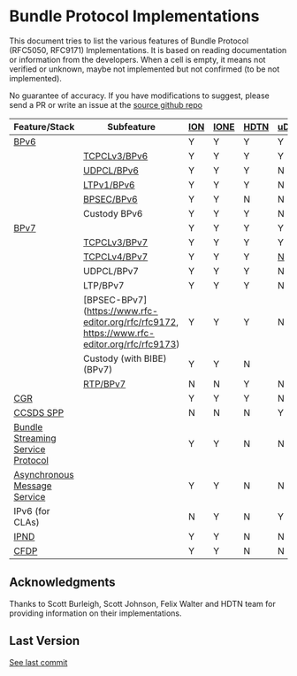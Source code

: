 # Bundle Protocol Implementations

This document tries to list the various features of Bundle Protocol (RFC5050, RFC9171) Implementations. It is based on reading documentation or information from the developers. When a cell is empty, it means not verified or unknown, maybe not implemented but not confirmed (to be not implemented).

No guarantee of accuracy. If you have modifications to suggest, please send a PR or write an issue at the [source github repo](https://github.com/ipnsig-pwg/ipnsig-pwg.github.io)

| Feature/Stack | Subfeature | [ION](https://sourceforge.net/projects/ion-dtn/) | [IONE](https://sourceforge.net/projects/ione/) | [HDTN](https://github.com/nasa/HDTN/wiki/HDTN-Implementation-Features) | [uD3TN](https://gitlab.com/d3tn/ud3tn) | [DTNME](https://github.com/nasa/DTNME) | [BPLib/CFS](https://github.com/nasa/bplib) |
| --- | --- | --- | --- | --- | --- | --- | --- |
| [BPv6](https://www.rfc-editor.org/rfc/rfc5050) | | Y | Y | Y | Y | Y | Y |
|  | [TCPCLv3/BPv6](https://www.rfc-editor.org/rfc/rfc7242) | Y | Y | Y | Y | Y | |
|  | [UDPCL/BPv6](https://www.rfc-editor.org/rfc/rfc7122) | Y | Y | Y | N | Y |  |
|  | [LTPv1/BPv6](https://www.rfc-editor.org/rfc/rfc5326) | Y | Y | Y | N | Y |  |
|  | [BPSEC/BPv6](https://www.rfc-editor.org/rfc/rfc6257) | Y | Y | N | N | Y |  |
|  | Custody BPv6 | Y | Y | Y | N |  |  |
| [BPv7](https://www.rfc-editor.org/rfc/rfc9171) | | Y | Y | Y | Y | | Y |
|  | [TCPCLv3/BPv7](https://www.rfc-editor.org/rfc/rfc7242) | Y | Y | Y | Y |  |  |
|  | [TCPCLv4/BPv7](https://www.rfc-editor.org/rfc/rfc9174) | Y | Y | Y | [N](https://gitlab.com/d3tn/ud3tn/-/issues/40) |  |  |
|  | UDPCL/BPv7 | Y | Y | Y | N |  |  |
|  | LTP/BPv7 | Y | Y | Y | N |  |  |
|  | [BPSEC-BPv7](https://www.rfc-editor.org/rfc/rfc9172, https://www.rfc-editor.org/rfc/rfc9173) | Y | Y | Y | N |  |  |
| | Custody (with BIBE) (BPv7) | Y | Y | N |  |  |  |
| | [RTP/BPv7](https://www.google.com/url?sa=t&rct=j&q=&esrc=s&source=web&cd=&ved=2ahUKEwjrn92gvJaCAxXxFFkFHXY5A1QQFnoECAwQAQ&url=https%3A%2F%2Fcwe.ccsds.org%2Fsis%2Fdocs%2FSIS-MIA%2FDraft%2520Documents%2FRTP%2520over%2520DTN%2520for%2520Video%2F766x3r0_JPM_RID_Answer_TEMP.doc&usg=AOvVaw3YVH8gKoTvgPLxiUC7PgPq&opi=89978449) | N | N | Y | N |  |
| [CGR](https://datatracker.ietf.org/doc/html/draft-burleigh-dtnrg-cgr) | | Y | Y | Y | N |  |  |
| [CCSDS SPP](https://public.ccsds.org/Pubs/133x0b2e1.pdf) | | N | N | N | Y | |  |
| [Bundle Streaming Service Protocol](https://public.ccsds.org/Pubs/730x2g1.pdf) | | Y | Y | N | N |  |  |
| [Asynchronous Message Service](https://public.ccsds.org/Pubs/735x1b1.pdf) | | Y | Y | N | N |  |  |
| IPv6 (for CLAs) | | N | Y | N | Y |  |  |
| [IPND](https://datatracker.ietf.org/doc/draft-johnson-dtn-ipnd/) | | Y | Y | N | N | Y |  |
| [CFDP](https://public.ccsds.org/Pubs/727x0b5.pdf) | | Y | Y | N | N |  |  |

## Acknowledgments
Thanks to Scott Burleigh, Scott Johnson, Felix Walter and HDTN team for providing information on their implementations.

## Last Version
[See last commit](https://github.com/ipnsig-pwg/ipnsig-pwg.github.io/commits/main)
